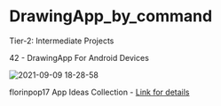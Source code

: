 # DrawingApp_by_command

Tier-2: Intermediate Projects

42 - DrawingApp For Android Devices

![2021-09-09 18-28-58](https://user-images.githubusercontent.com/50905347/132716133-3f62b904-f742-4dcd-a0d8-e0af571e1e88.gif)

florinpop17 App Ideas Collection - [Link for details](https://github.com/florinpop17/app-ideas)
